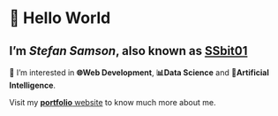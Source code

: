 [portfolio]: https://ssbit01.github.io/

# 👋 Hello World

## I’m  ***Stefan Samson***, also known as [SSbit01][portfolio]

👀 I’m interested in **🌐Web Development**, **📊Data Science** and **🤖Artificial Intelligence**.

Visit my [**portfolio** website][portfolio] to know much more about me.
